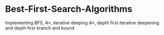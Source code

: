 # Best-First-Search-Algorithms
Implementing BFS, A*, iterative deeping A*, depth first iterative deepening and depth first branch and bound
